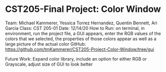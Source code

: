 # CST205-Final Project: Color Window
Team: Michael Kammerer, Yessica Torrez Hernandez, Quentin Bennett, Ari Garcia
Class: CST 205-01
Date: 12/14/20
How to Run: on terminal, in environment, run the project file, a GUI appears, enter the RGB values of the colors that we selected, the properties of those colors appear as well as a large picture of the actual color
GitHub: https://github.com/tmKammerer/CST205-Project-Color-Window/tree/gui

Future Work: Expand color library, include an option for either RGB or Grayscale, adjust size of GUI to look better
